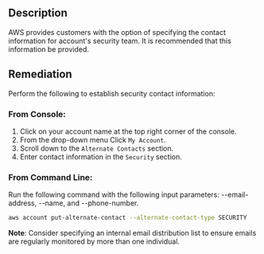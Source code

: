 ## Description

AWS provides customers with the option of specifying the contact information for account's security team. It is recommended that this information be provided.

## Remediation

Perform the following to establish security contact information:

### From Console:

1. Click on your account name at the top right corner of the console.
2. From the drop-down menu Click `My Account`.
3. Scroll down to the `Alternate Contacts` section.
4. Enter contact information in the `Security` section.

### From Command Line:

Run the following command with the following input parameters: --email-address, --name, and --phone-number.

```bash
aws account put-alternate-contact --alternate-contact-type SECURITY
```

**Note**: Consider specifying an internal email distribution list to ensure emails are regularly monitored by more than one individual.